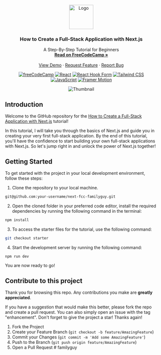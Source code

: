 <div id="top"></div>

<!-- PROJECT LOGO -->
<br />
<div align="center">
  <a href="https://www.freecodecamp.org/">
    <img src="./public/fcc.png" alt="Logo" width="80" height="80">
  </a>

<h3 align="center">How to Create a Full-Stack Application with Next.js</h3>

  <p align="center">
    A Step-By-Step Tutorial for Beginners
    <br />
    <a href="https://www.freecodecamp.org/news/step-by-step-tutorial-for-building-your-first-full-stack-application-with-nextjs"><strong>Read on FreeCodeCamp »</strong></a>
    <br />
    <br />
    <a href="https://next-fcc-familyguy.vercel.app/">View Demo</a>
    ·
    <a href="https://github.com/Yazdun/next-fcc-familyguy/issues">Request Feature</a>
    ·
    <a href="https://github.com/Yazdun/next-fcc-familyguy/issues">Report Bug</a>
  </p>

[![freeCodeCamp](https://img.shields.io/badge/-freeCodeCamp-brightgreen?logo=freeCodeCamp)](https://www.freecodecamp.org/)
[![React](https://img.shields.io/badge/-React-blue?logo=React)](https://reactjs.org/)
[![React Hook Form](https://img.shields.io/badge/-Next.js-6E36F6?logo=Next.js&logoColor=white&color=black)](https://react-hook-form.com/)
[![Tailwind CSS](https://img.shields.io/badge/-Tailwind%20CSS-06B6D4?logo=Tailwind%20CSS&logoColor=black&color=white)](https://tailwindcss.com/)
[![JavaScript](https://img.shields.io/badge/-JavaScript-FFA500?logo=JavaScript&logoColor=white&color=FFA500)](https://developer.mozilla.org/en-US/docs/Web/JavaScript)
[![Framer Motion](https://img.shields.io/badge/-Framer%20Motion-blue?logo=Framer)](https://www.framer.com/api/motion/)

</div>

<div align="center">

![Thumbnail](./public/thumbnail.jpg)

</div>

## Introduction

Welcome to the GitHub repository for the
[How to Create a Full-Stack Application with Next.js](https://www.freecodecamp.org/news/step-by-step-tutorial-for-building-your-first-full-stack-application-with-nextjs)
tutorial!

In this tutorial, I will take you through the basics of Next.js and guide you in
creating your very first full-stack application. By the end of this tutorial,
you'll have the confidence to start building your own full-stack applications
with Next.js. So let's jump right in and unlock the power of Next.js together!

## Getting Started

To get started with the project in your local development environment, follow
these steps:

1. Clone the repository to your local machine.

```bash
git@github.com:your-username/next-fcc-familyguy.git
```

2. Open the cloned folder in your preferred code editor, install the required
   dependencies by running the following command in the terminal:

```bash
npm install
```

3. To access the starter files for the tutorial, use the following command:

```bash
git checkout starter
```

4. Start the development server by running the following command:

```bash
npm run dev
```

You are now ready to go!

## Contribute to this project

Thank you for browsing this repo. Any contributions you make are **greatly
appreciated**.

If you have a suggestion that would make this better, please fork the repo and
create a pull request. You can also simply open an issue with the tag
"enhancement". Don't forget to give the project a star! Thanks again!

1. Fork the Project
2. Create your Feature Branch (`git checkout -b feature/AmazingFeature`)
3. Commit your Changes (`git commit -m 'Add some AmazingFeature'`)
4. Push to the Branch (`git push origin feature/AmazingFeature`)
5. Open a Pull Request
#   f a m i l y g u y  
 